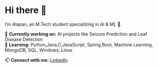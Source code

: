 # Hi there 👋
I’m Alapan, an M.Tech student specializing in AI & ML 🚀.

🔭 **Currently working on:** AI projects like Seizure Prediction and Leaf Disease Detection  
🌱 **Learning:**  Python,Java,C,JavaScript, Spring Boot, Machine Learning, MongoDB, SQL, Windows, Linux

📫 **Connect with me:** [LinkedIn](https://www.linkedin.com/in/alapan-ghosh-46b455227/)
